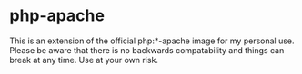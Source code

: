 # php-apache

This is an extension of the official php:*-apache image for my personal use. Please be aware that there is no backwards compatability and things can break at any time. Use at your own risk.
